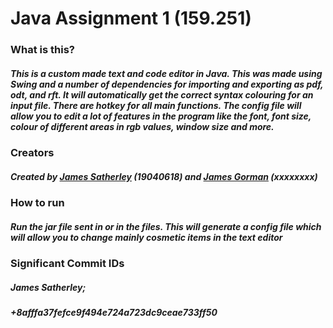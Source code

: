 # Java Assignment 1 (159.251)

### What is this?
##### This is a custom made text and code editor in Java. This was made using Swing and a number of dependencies for importing and exporting as pdf, odt, and rft. It will automatically get the correct syntax colouring for an input file. There are hotkey for all main functions. The config file will allow you to edit a lot of features in the program like the font, font size, colour of different areas in rgb values, window size and more.

### Creators
##### Created by [James Satherley](https://github.com/JamesSatherley) (19040618) and [James Gorman](https://github.com/james50777) (xxxxxxxx)

### How to run
##### Run the jar file sent in or in the files. This will generate a config file which will allow you to change mainly cosmetic items in the text editor

### Significant Commit IDs
##### James Satherley; 
##### +8afffa37fefce9f494e724a723dc9ceae733ff50

